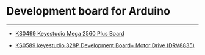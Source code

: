 # Development board for Arduino
---

* [KS0499 Keyestudio Mega 2560 Plus Board](https://docs.keyestudio.com/projects/KS0499/en/latest/)

* [KS0589 keyestudio 328P Development Board+ Motor Drive (DRV8835)](https://docs.keyestudio.com/projects/KS0589/en/latest/)







